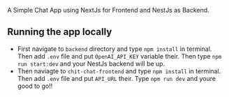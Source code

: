A Simple Chat App using NextJs for Frontend and NestJs as Backend. 

## Running the app locally
- First navigate to `backend` directory and type `npm install` in terminal. Then add `.env` file and put `OpenAI_API_KEY` variable their. Then type `npm run start:dev` and your NestJs backend will be up.
- Then naviagte to `chit-chat-frontend` and type `npm install` in terminal. Then add `.env` file and put `API_URL` their. Type `npm run dev` and youre good to go!!

